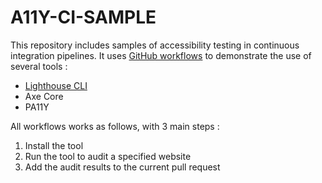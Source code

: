 # A11Y-CI-SAMPLE

This repository includes samples of accessibility testing in continuous integration pipelines.
It uses [GitHub workflows](https://docs.github.com/en/actions/using-workflows) to demonstrate the use of several tools :

- [Lighthouse CLI](https://github.com/GoogleChrome/lighthouse#using-the-node-cli)
- Axe Core
- PA11Y

All workflows works as follows, with 3 main steps :

1. Install the tool
2. Run the tool to audit a specified website
3. Add the audit results to the current pull request
